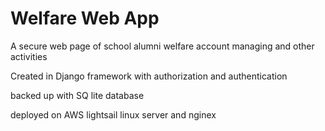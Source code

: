 
# Welfare Web App

A secure web page of school alumni welfare account managing and other activities

Created in Django framework with authorization and authentication

backed up with SQ lite database

deployed on AWS lightsail linux server and nginex
